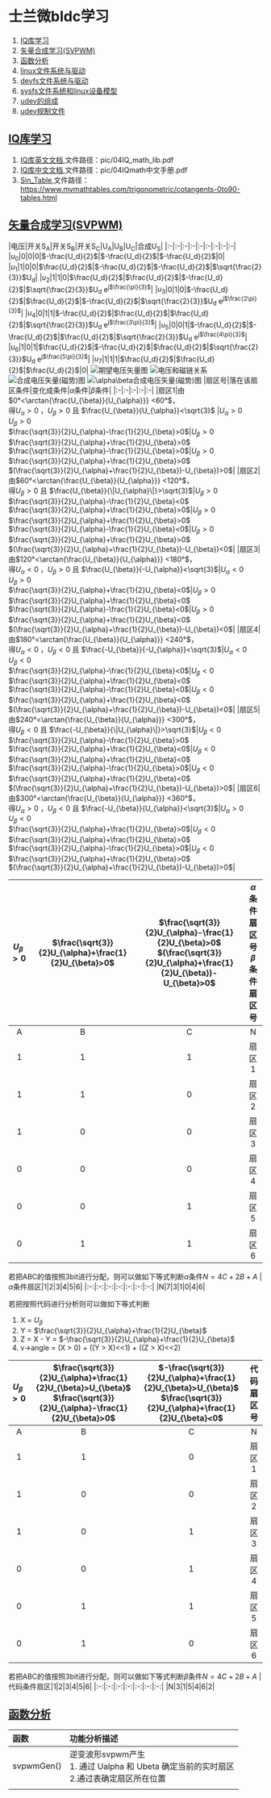 # 士兰微bldc学习<span id="TOCID"></span>
1. [IQ库学习](#iqmathlib)
1. [矢量合成学习(SVPWM)](#svpwm)
1. [函数分析](#funanalysis)
1. [linux文件系统与驱动](#fsdriver)
1. [devfs文件系统与驱动](#devfsdriver)
1. [sysfs文件系统和linux设备模型](#sysfsmode)
1. [udev的组成](#udevmakeof)
1. [udev规制文件](#udevrule)
## <span id="iqmathlib"></span>[IQ库学习](#TOCID)
1. [IQ库英文文档](pic/04IQ_math_lib.pdf),文件路径：pic/04IQ_math_lib.pdf
1. [IQ库中文文档](pic/04IQmath中文手册.pdf),文件路径：pic/04IQmath中文手册.pdf
1. [Sin_Table](https://www.mymathtables.com/trigonometric/cotangents-0to90-tables.html),文件路径：https://www.mymathtables.com/trigonometric/cotangents-0to90-tables.html
## <span id="svpwm"></span>[矢量合成学习(SVPWM)](#TOCID)
|电压|开关S<sub>A</sub>|开关S<sub>B</sub>|开关S<sub>C</sub>|U<sub>A</sub>|U<sub>B</sub>|U<sub>C</sub>|合成U<sub>S</sub>|
|:-|:-|:-|:-|:-|:-|:-|:-|:-|
|$u_0$|0|0|0|$-\frac{U_d}{2}$|$-\frac{U_d}{2}$|$-\frac{U_d}{2}$|0|
|$u_1$|1|0|0|$\frac{U_d}{2}$|$-\frac{U_d}{2}$|$-\frac{U_d}{2}$|$\sqrt{\frac{2}{3}}$U<sub>d</sub>|
|$u_2$|1|1|0|$\frac{U_d}{2}$|$\frac{U_d}{2}$|$-\frac{U_d}{2}$|$\sqrt{\frac{2}{3}}$U<sub>d</sub> e<sup>j$\frac{\pi}{3}$</sup>|
|$u_3$|0|1|0|$-\frac{U_d}{2}$|$\frac{U_d}{2}$|$-\frac{U_d}{2}$|$\sqrt{\frac{2}{3}}$U<sub>d</sub> e<sup>j$\frac{2\pi}{3}$</sup>|
|$u_4$|0|1|1|$-\frac{U_d}{2}$|$\frac{U_d}{2}$|$\frac{U_d}{2}$|$\sqrt{\frac{2}{3}}$U<sub>d</sub> e<sup>j$\frac{3\pi}{3}$</sup>|
|$u_5$|0|0|1|$-\frac{U_d}{2}$|$-\frac{U_d}{2}$|$\frac{U_d}{2}$|$\sqrt{\frac{2}{3}}$U<sub>d</sub> e<sup>j$\frac{4\pi}{3}$</sup>|
|$u_6$|1|0|1|$\frac{U_d}{2}$|$-\frac{U_d}{2}$|$\frac{U_d}{2}$|$\sqrt{\frac{2}{3}}$U<sub>d</sub> e<sup>j$\frac{5\pi}{3}$</sup>|
|$u_7$|1|1|1|$\frac{U_d}{2}$|$\frac{U_d}{2}$|$\frac{U_d}{2}$|0|
![期望电压矢量图](pic/04期望电压矢量图2.png)
![电压和磁链关系](pic/04电压矢量和磁链的关系4.png)
![合成电压矢量(磁势)图](pic/04合成电压矢量(磁势)图3.png)
![$\alpha\beta$合成电压矢量(磁势)图](pic/04合成电压矢量图1.png)
|扇区号|落在该扇区条件|变化成条件|$\alpha$条件|$\beta$条件|
|:-|:-|:-|:-|:-|
|扇区1|由$0°<\arctan{\frac{U_{\beta}}{U_{\alpha}}} <60°$，<br>得$U_{\alpha}>0$ ，$U_{\beta}>0$ 且 $\frac{U_{\beta}}{U_{\alpha}}<\sqrt{3}$ |$U_{\alpha}>0$ <br>$U_{\beta}>0$<br>$\frac{\sqrt{3}}{2}U_{\alpha}-\frac{1}{2}U_{\beta}>0$|$U_{\beta}>0$<br>$\frac{\sqrt{3}}{2}U_{\alpha}+\frac{1}{2}U_{\beta}>0$<br>$\frac{\sqrt{3}}{2}U_{\alpha}-\frac{1}{2}U_{\beta}>0$|$U_{\beta}>0$<br>$\frac{\sqrt{3}}{2}U_{\alpha}+\frac{1}{2}U_{\beta}>0$<br>$(\frac{\sqrt{3}}{2}U_{\alpha}+\frac{1}{2}U_{\beta})-U_{\beta})>0$|
|扇区2|由$60°<\arctan{\frac{U_{\beta}}{U_{\alpha}}} <120°$，<br>得$U_{\beta}>0$ 且 $\frac{U_{\beta}}{\|U_{\alpha}\|}>\sqrt{3}$|$U_{\beta}>0$<br>$\frac{\sqrt{3}}{2}U_{\alpha}-\frac{1}{2}U_{\beta}<0$<br>$\frac{\sqrt{3}}{2}U_{\alpha}+\frac{1}{2}U_{\beta}>0$|$U_{\beta}>0$<br>$\frac{\sqrt{3}}{2}U_{\alpha}+\frac{1}{2}U_{\beta}>0$<br>$\frac{\sqrt{3}}{2}U_{\alpha}-\frac{1}{2}U_{\beta}<0$|$U_{\beta}>0$<br>$\frac{\sqrt{3}}{2}U_{\alpha}+\frac{1}{2}U_{\beta}>0$<br>$(\frac{\sqrt{3}}{2}U_{\alpha}+\frac{1}{2}U_{\beta})-U_{\beta})<0$|
|扇区3|由$120°<\arctan{\frac{U_{\beta}}{U_{\alpha}}} <180°$，<br>得$U_{\alpha}<0$ ，$U_{\beta}>0$ 且 $\frac{U_{\beta}}{-U_{\alpha}}<\sqrt{3}$|$U_{\alpha}<0$<br>$U_{\beta}>0$<br>$\frac{\sqrt{3}}{2}U_{\alpha}+\frac{1}{2}U_{\beta}<0$|$U_{\beta}>0$<br>$\frac{\sqrt{3}}{2}U_{\alpha}+\frac{1}{2}U_{\beta}<0$<br>$\frac{\sqrt{3}}{2}U_{\alpha}-\frac{1}{2}U_{\beta}<0$|$U_{\beta}>0$<br>$\frac{\sqrt{3}}{2}U_{\alpha}+\frac{1}{2}U_{\beta}<0$<br>$(\frac{\sqrt{3}}{2}U_{\alpha}+\frac{1}{2}U_{\beta})-U_{\beta})<0$|
|扇区4|由$180°<\arctan{\frac{U_{\beta}}{U_{\alpha}}} <240°$，<br>得$U_{\alpha}<0$ ，$U_{\beta}<0$ 且 $\frac{-U_{\beta}}{-U_{\alpha}}<\sqrt{3}$|$U_{\alpha}<0$<br>$U_{\beta}<0$<br>$\frac{\sqrt{3}}{2}U_{\alpha}-\frac{1}{2}U_{\beta}<0$|$U_{\beta}<0$<br>$\frac{\sqrt{3}}{2}U_{\alpha}+\frac{1}{2}U_{\beta}<0$<br>$\frac{\sqrt{3}}{2}U_{\alpha}-\frac{1}{2}U_{\beta}<0$|$U_{\beta}<0$<br>$\frac{\sqrt{3}}{2}U_{\alpha}+\frac{1}{2}U_{\beta}<0$<br>$(\frac{\sqrt{3}}{2}U_{\alpha}+\frac{1}{2}U_{\beta})-U_{\beta})<0$|
|扇区5|由$240°<\arctan{\frac{U_{\beta}}{U_{\alpha}}} <300°$，<br>得$U_{\beta}<0$ 且 $\frac{-U_{\beta}}{\|U_{\alpha}\|}>\sqrt{3}$|$U_{\beta}<0$<br>$\frac{\sqrt{3}}{2}U_{\alpha}-\frac{1}{2}U_{\beta}>0$<br>$\frac{\sqrt{3}}{2}U_{\alpha}+\frac{1}{2}U_{\beta}<0$|$U_{\beta}<0$<br>$\frac{\sqrt{3}}{2}U_{\alpha}+\frac{1}{2}U_{\beta}<0$<br>$\frac{\sqrt{3}}{2}U_{\alpha}-\frac{1}{2}U_{\beta}>0$|$U_{\beta}<0$<br>$\frac{\sqrt{3}}{2}U_{\alpha}+\frac{1}{2}U_{\beta}<0$<br>$(\frac{\sqrt{3}}{2}U_{\alpha}+\frac{1}{2}U_{\beta})-U_{\beta})>0$|
|扇区6|由$300°<\arctan{\frac{U_{\beta}}{U_{\alpha}}} <360°$，<br>得$U_{\alpha}>0$ ，$U_{\beta}<0$ 且 $\frac{-U_{\beta}}{U_{\alpha}}<\sqrt{3}$|$U_{\alpha}>0$ <br>$U_{\beta}<0$<br>$\frac{\sqrt{3}}{2}U_{\alpha}+\frac{1}{2}U_{\beta}>0$|$U_{\beta}<0$<br>$\frac{\sqrt{3}}{2}U_{\alpha}+\frac{1}{2}U_{\beta}>0$<br>$\frac{\sqrt{3}}{2}U_{\alpha}-\frac{1}{2}U_{\beta}>0$|$U_{\beta}<0$<br>$\frac{\sqrt{3}}{2}U_{\alpha}+\frac{1}{2}U_{\beta}>0$<br>$(\frac{\sqrt{3}}{2}U_{\alpha}+\frac{1}{2}U_{\beta})-U_{\beta})>0$|

|$U_{\beta}>0$|$\frac{\sqrt{3}}{2}U_{\alpha}+\frac{1}{2}U_{\beta}>0$|$\frac{\sqrt{3}}{2}U_{\alpha}-\frac{1}{2}U_{\beta}>0$<br>$(\frac{\sqrt{3}}{2}U_{\alpha}+\frac{1}{2}U_{\beta})-U_{\beta}>0$|$\alpha$条件扇区号<br>$\beta$条件扇区号|
|:-:|:-:|:-:|:-:|
|A|B|C|N|
|1|1|1|扇区1|
|1|1|0|扇区2|
|1|0|0|扇区3|
|0|0|0|扇区4|
|0|0|1|扇区5|
|0|1|1|扇区6|
若把ABC的值按照3bit进行分配，则可以做如下等式判断$\alpha$条件$N=4C+2B+A$
|$\alpha$条件扇区|1|2|3|4|5|6|
|:-:|:-:|:-:|:-:|:-:|:-:|:-:|
|N|7|3|1|0|4|6|

若把按照代码进行分析则可以做如下等式判断
1. X = $U_{\beta}$
1. Y = $\frac{\sqrt{3}}{2}U_{\alpha}+\frac{1}{2}U_{\beta}$
1. Z = X - Y = $-\frac{\sqrt{3}}{2}U_{\alpha}+\frac{1}{2}U_{\beta}$
1. v->angle = (X > 0) + ((Y > X)<<1) + ((Z > X)<<2)
   
|$U_{\beta}>0$|$\frac{\sqrt{3}}{2}U_{\alpha}+\frac{1}{2}U_{\beta}>U_{\beta}$<br>$\frac{\sqrt{3}}{2}U_{\alpha}-\frac{1}{2}U_{\beta}>0$|$-\frac{\sqrt{3}}{2}U_{\alpha}+\frac{1}{2}U_{\beta}>U_{\beta}$<br>$\frac{\sqrt{3}}{2}U_{\alpha}+\frac{1}{2}U_{\beta}<0$|代码扇区号|
|:-:|:-:|:-:|:-:|
|A|B|C|N|
|1|1|0|扇区1|
|1|0|0|扇区2|
|1|0|1|扇区3|
|0|0|1|扇区4|
|0|1|1|扇区5|
|0|1|0|扇区6|
若把ABC的值按照3bit进行分配，则可以做如下等式判断$\beta$条件$N=4C+2B+A$
|代码条件扇区|1|2|3|4|5|6|
|:-:|:-:|:-:|:-:|:-:|:-:|:-:|
|N|3|1|5|4|6|2|

## <span id="funanalysis"></span>[函数分析](#TOCID)
|函数|功能分析描述|
|:-|:-|
|svpwmGen()|逆变波形svpwm产生<br>1. 通过 Ualpha 和 Ubeta 确定当前的实时扇区<br>2.通过表确定扇区所在位置 |
|||
